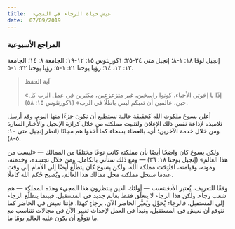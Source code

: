 ```yaml
---
title:  عيش حياة الرجاء في المجيء
date:  07/09/2019
---
```


### المراجع الأسبوعية
إنجيل لوقا ١٨: ١-٨؛ إنجيل متى ٢٤-٢٥؛ ١كورنثوس ١٥: ١٢-١٩؛ الجامعة ٨: ١٤؛ الجامعة ١٢: ١٣، ١٤؛ رؤيا يوحنا ٢١: ١-٥؛ رؤيا يوحنا ٢٢: ١-٥.

> <p>آية الحفظ</p>
> «إذًا يا إخوتي الأحباء، كونوا راسخين، غير متزعزعين، مكثرين في عمل الرب كل حين، عالمين أن تعبكم ليس باطلًا في الرب» (١كورنثوس ١٥: ٥٨).

أعلن يسوع ملكوت الله كحقيقة حالية نستطيع أن نكون جزءًا منها اليوم. وقد أرسل تلاميذه لإذاعة نفس ذلك الإعلان ولتثبيت مملكته من خلال كرازة الإنجيل والأخبار السارة ومن خلال خدمة الآخرين؛ أي، بالعطاء بسخاء كما أخذوا هم مجانًا (انظر إنجيل متى ١٠: ٥-٨).

ولكن يسوع كان واضحًا أيضًا بأن مملكته كانت نوعًا مختلفًا من الممالك — «ليست من هذا العالم» (إنجيل يوحنا ١٨: ٣٦) — ومع ذلك ستأتي بالكامل. ومن خلال تجسده، وخدمته، وموته، وقيامته، افتُتِحَت مملكة الله، ولكن يسوع كان يتطلَّع أيضًا إلى الأمام إلى وقت عندما ستحل مملكته محل ممالك هذا العالم، ويُصبح حُكم الله كاملًا.

وفقًا للتعريف، يُعتبر الأدفنتست — أولئك الذين ينتظرون هذا المجيء وهذه المملكة — هم شعب رجاء. ولكن هذا الرجاء لا يتعلَّق فقط بعالم جديد في المستقبل. فبينما يتطلَّع الرجاء إلى المستقبل، فالرجاء يُحوِّل ويُغيَّر الحاضر الآن. برجاءٍ كهذا، فإننا نعيش في الحاضر كما نتوقع أن نعيش في المستقبل، ونبدأ في العمل لإحداث تغيير الآن في مجالات تتناسب مع ما نتوقَّع أن يكون عليه العالم يومًا ما.